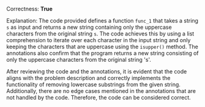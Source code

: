 Correctness: **True**

Explanation: 
The code provided defines a function `func_1` that takes a string `s` as input and returns a new string containing only the uppercase characters from the original string `s`. The code achieves this by using a list comprehension to iterate over each character in the input string and only keeping the characters that are uppercase using the `isupper()` method. The annotations also confirm that the program returns a new string consisting of only the uppercase characters from the original string 's'. 

After reviewing the code and the annotations, it is evident that the code aligns with the problem description and correctly implements the functionality of removing lowercase substrings from the given string. Additionally, there are no edge cases mentioned in the annotations that are not handled by the code. Therefore, the code can be considered correct.
